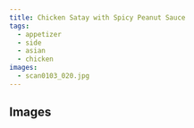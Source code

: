 ```yaml
---
title: Chicken Satay with Spicy Peanut Sauce
tags:
  - appetizer
  - side
  - asian
  - chicken
images: 
  - scan0103_020.jpg
---
```


## Images
